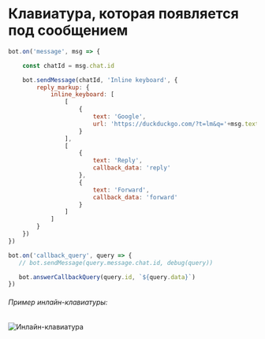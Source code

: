 # Клавиатура, которая появляется под сообщением
```javascript
bot.on('message', msg => {

    const chatId = msg.chat.id

    bot.sendMessage(chatId, 'Inline keyboard', {
        reply_markup: {
            inline_keyboard: [
                [
                    {
                        text: 'Google',
                        url: 'https://duckduckgo.com/?t=lm&q='+msg.text
                    }
                ],
                [
                    {
                        text: 'Reply',
                        callback_data: 'reply'
                    },
                    {
                        text: 'Forward',
                        callback_data: 'forward'
                    }
                ]
            ]
        }
    })
})

bot.on('callback_query', query => {
   // bot.sendMessage(query.message.chat.id, debug(query))

   bot.answerCallbackQuery(query.id, `${query.data}`)
})
```

###### Пример инлайн-клавиатуры:
![Инлайн-клавиатура](https://user-images.githubusercontent.com/79378855/116927670-a3381200-ac64-11eb-83f1-ec4a0eb7fab6.gif)
